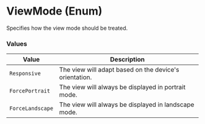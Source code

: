 # ViewMode (Enum)

Specifies how the view mode should be treated.

### Values

| Value            | Description                                          |
|------------------|------------------------------------------------------|
| `Responsive`     | The view will adapt based on the device's orientation. |
| `ForcePortrait`  | The view will always be displayed in portrait mode.   |
| `ForceLandscape` | The view will always be displayed in landscape mode.  |
